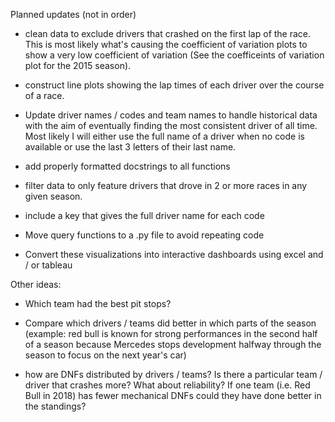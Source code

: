 Planned updates (not in order)

- clean data to exclude drivers that crashed on the first lap of the race. This is most likely what's causing the coefficient of variation plots to show a very low coefficient of variation (See the coefficeints of variation plot for the 2015 season).

- construct line plots showing the lap times of each driver over the course of a race. 

- Update driver names / codes and team names to handle historical data with the aim of eventually finding the most consistent driver of all time. Most likely I will either use the full name of a driver when no code is available or use the last 3 letters of their last name. 

- add properly formatted docstrings to all functions

- filter data to only feature drivers that drove in 2 or more races in any given season. 

- include a key that gives the full driver name for each code 

- Move query functions to a .py file to avoid repeating code

- Convert these visualizations into interactive dashboards using excel and / or tableau


Other ideas: 

- Which team had the best pit stops? 

- Compare which drivers / teams did better in which parts of the season (example: red bull is known for strong performances in the second half of a season because Mercedes stops development halfway through the season to focus on the next year's car)

- how are DNFs distributed by drivers / teams? Is there a particular team / driver that crashes more? What about reliability? If one team (i.e. Red Bull in 2018) has fewer mechanical DNFs could they have done better in the standings? 